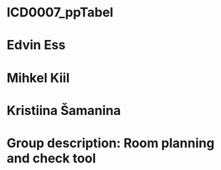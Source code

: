 # ICD0007_ppTabel
# Edvin Ess
# Mihkel Kiil
# Kristiina Šamanina
# Group description: Room planning and check tool
